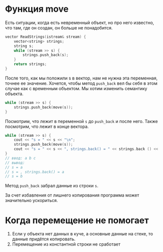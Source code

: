 # Функция move
Есть ситуации, когда есть невременный объект, но про него известно, что там, где он создан, он больше не понадобится.

```cpp
vector ReadStrings(istream& stream) { 
	vector<string> strings; 
	string s; 
	while (stream >> s) { 
		strings.push_back(s);
	} 
	return strings; 
}
```

После того, как мы положили s в вектор, нам не нужна эта переменная, точнее ее значение. Хочется, чтобы метод `push_back` вел бы себя в этом случае как с временным объектом. Мы хотим изменить семантику объекта.

```cpp
while (stream >> s) { 
	strings.push_back(move(s)); 
}
```

Посмотрим, что лежит в переменной `s` до `push_back` и после него. Также посмотрим, что лежит в конце вектора.

```cpp
while (stream >> s) { 
	cout << "s = " << s << "\n"; 
	strings.push_back(move(s)); 
	cout << "s = " << s << ", strings.back() = " << strings.back () << "\n"; 
} 
// ввод: a b c 
// вывод: 
// s = a 
// s = , strings.back() = a 
// s = b
```
Метод `push_back` забрал данные из строки `s`.

За счет избавления от лишнего копирования программа может значительно ускориться.
# Когда перемещение не помогает
1. Если у объекта нет данных в куче, а основные данные на стеке, то данные придётся копировать.
2. Перемещение из константной строки не сработает